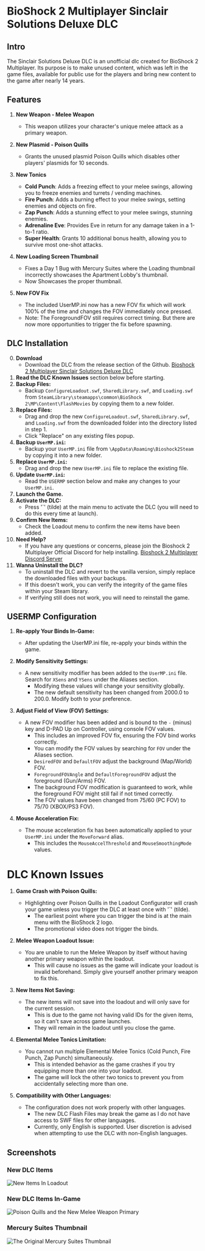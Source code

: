 # BioShock 2 Multiplayer Sinclair Solutions Deluxe DLC

## Intro 
The Sinclair Solutions Deluxe DLC is an unofficial dlc created for BioShock 2 Multiplayer. Its purpose is to make unused content, which was left in the game files, available for public use for the players and bring new content to the game after nearly 14 years.

## Features

1. **New Weapon - Melee Weapon**
   - This weapon utilizes your character's unique melee attack as a primary weapon.

2. **New Plasmid - Poison Quills**
   - Grants the unused plasmid Poison Quills which disables other players' plasmids for 10 seconds.

3. **New Tonics**
   - **Cold Punch**: Adds a freezing effect to your melee swings, allowing you to freeze enemies and turrets / vending machines.
   - **Fire Punch**: Adds a burning effect to your melee swings, setting enemies and objects on fire.
   - **Zap Punch**: Adds a stunning effect to your melee swings, stunning enemies.
   - **Adrenaline Eve**: Provides Eve in return for any damage taken in a 1-to-1 ratio.
   - **Super Health**: Grants 10 additional bonus health, allowing you to survive most one-shot attacks.

4. **New Loading Screen Thumbnail**
   - Fixes a Day 1 Bug with Mercury Suites where the Loading thumbnail incorrectly showcases the Apartment Lobby's thumbnail.
   - Now Showcases the proper thumbnail.

5. **New FOV Fix**
   - The included UserMP.ini now has a new FOV fix which will work 100% of the time and changes the FOV immediately once pressed.
   - Note: The ForegroundFOV still requires correct timing. But there are now more opportunities to trigger the fix before spawning.


## DLC Installation
0. **Download**
   - Download the DLC from the release section of the Github. [Bioshock 2 Multiplayer Sinclair Solutions Deluxe DLC](https://github.com/SnowTempest/Bioshock-2-Multiplayer-Sinclair-Solutions-Deluxe-DLC/releases/tag/1.0.0)
1. **Read the DLC Known Issues** section below before starting.
2. **Backup Files:**
   - Backup `ConfigureLoadout.swf`, `SharedLibrary.swf`, and `Loading.swf` from `SteamLibrary\steamapps\common\BioShock 2\MP\Content\FlashMovies` by copying them to a new folder.
3. **Replace Files:**
   - Drag and drop the new `ConfigureLoadout.swf`, `SharedLibrary.swf`, and `Loading.swf` from the downloaded folder into the directory listed in step 1.
   - Click "Replace" on any existing files popup.
4. **Backup `UserMP.ini`:**
   - Backup your `UserMP.ini` file from `\AppData\Roaming\Bioshock2Steam` by copying it into a new folder.
5. **Replace `UserMP.ini`:**
   - Drag and drop the new `UserMP.ini` file to replace the existing file.
6. **Update `UserMP.ini`:**
   - Read the `USERMP` section below and make any changes to your `UserMP.ini`.
7. **Launch the Game.**
8. **Activate the DLC:**
   - Press '`' (tilde) at the main menu to activate the DLC (you will need to do this every time at launch).
9. **Confirm New Items:**
   - Check the Loadout menu to confirm the new items have been added.
10. **Need Help?**
    - If you have any questions or concerns, please join the Bioshock 2 Multiplayer Official Discord for help installing. [Bioshock 2 Multiplayer Discord Server](https://discord.gg/4ydTGHfFPQ)
11. **Wanna Uninstall the DLC?**
    - To uninstall the DLC and revert to the vanilla version, simply replace the downloaded files with your backups.
    - If this doesn't work, you can verify the integrity of the game files within your Steam library.
    - If verifying still does not work, you will need to reinstall the game.

## USERMP Configuration

1. **Re-apply Your Binds In-Game:**
   - After updating the UserMP.ini file, re-apply your binds within the game.

2. **Modify Sensitivity Settings:**
   - A new sensitivity modifier has been added to the `UserMP.ini` file. Search for `XSens` and `YSens` under the Aliases section.
     - Modifying these values will change your sensitivity globally.
     - The new default sensitivity has been changed from 2000.0 to 200.0. Modify both to your preference.

3. **Adjust Field of View (FOV) Settings:**
   - A new FOV modifier has been added and is bound to the `-` (minus) key and D-PAD Up on Controller, using console FOV values.
     - This includes an improved FOV fix, ensuring the FOV bind works correctly.
     - You can modify the FOV values by searching for `FOV` under the Aliases section.
     - `DesiredFOV` and `DefaultFOV` adjust the background (Map/World) FOV.
     - `ForegroundFOVAngle` and `DefaultForegroundFOV` adjust the foreground (Gun/Arms) FOV.
     - The background FOV modification is guaranteed to work, while the foreground FOV might still fail if not timed correctly.
     - The FOV values have been changed from 75/60 (PC FOV) to 75/70 (XBOX/PS3 FOV).

4. **Mouse Acceleration Fix:**
   - The mouse acceleration fix has been automatically applied to your `UserMP.ini` under the `MoveForward` alias.
     - This includes the `MouseAccelThreshold` and `MouseSmoothingMode` values.


# DLC Known Issues

1. **Game Crash with Poison Quills:**
   - Highlighting over Poison Quills in the Loadout Configurator will crash your game unless you trigger the DLC at least once with '`' (tilde).
     - The earliest point where you can trigger the bind is at the main menu with the BioShock 2 logo.
     - The promotional video does not trigger the binds.

2. **Melee Weapon Loadout Issue:**
   - You are unable to run the Melee Weapon by itself without having another primary weapon within the loadout.
     - This will cause no issues as the game will indicate your loadout is invalid beforehand. Simply give yourself another primary weapon to fix this.

3. **New Items Not Saving:**
   - The new items will not save into the loadout and will only save for the current session.
     - This is due to the game not having valid IDs for the given items, so it can't save across game launches.
     - They will remain in the loadout until you close the game.

4. **Elemental Melee Tonics Limitation:**
   - You cannot run multiple Elemental Melee Tonics (Cold Punch, Fire Punch, Zap Punch) simultaneously.
     - This is intended behavior as the game crashes if you try equipping more than one into your loadout.
     - The game will lock the other two tonics to prevent you from accidentally selecting more than one.

5. **Compatibility with Other Languages:**
   - The configuration does not work properly with other languages.
     - The new DLC Flash Files may break the game as I do not have access to SWF files for other languages.
     - Currently, only English is supported. User discretion is advised when attempting to use the DLC with non-English languages.


## Screenshots

### New DLC Items
![New Items In Loadout](https://github.com/SnowTempest/Bioshock-2-Multiplayer-Sinclair-Solutions-Deluxe-DLC/blob/main/Screenshots/NewDLCItems.jpg)

### New DLC Items In-Game
![Poison Quills and the New Melee Weapon Primary](https://github.com/SnowTempest/Bioshock-2-Multiplayer-Sinclair-Solutions-Deluxe-DLC/blob/main/Screenshots/PoisonQuills.jpg)

### Mercury Suites Thumbnail
![The Original Mercury Suites Thumbnail](https://github.com/SnowTempest/Bioshock-2-Multiplayer-Sinclair-Solutions-Deluxe-DLC/blob/main/Screenshots/MercurySuitesThumbnail.jpg)
